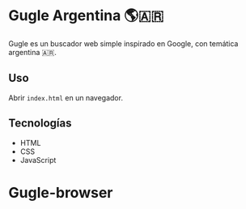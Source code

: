 # Gugle Argentina 🌎🇦🇷

Gugle es un buscador web simple inspirado en Google, con temática argentina 🇦🇷.

## Uso
Abrir `index.html` en un navegador.

## Tecnologías
- HTML
- CSS
- JavaScript
# Gugle-browser
